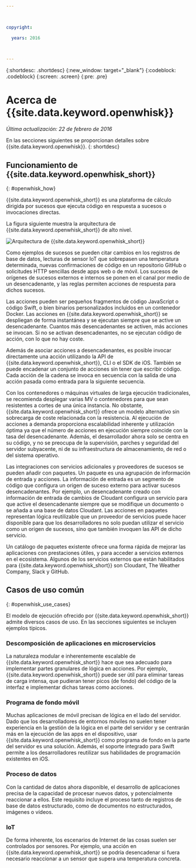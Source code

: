 ```yaml
---

 

copyright:

  years: 2016

 

---
```


{:shortdesc: .shortdesc}
{:new_window: target="_blank"}
{:codeblock: .codeblock}
{:screen: .screen}
{:pre: .pre}

# Acerca de {{site.data.keyword.openwhisk}}

*Última actualización: 22 de febrero de 2016*

En las secciones siguientes se proporcionan detalles sobre {{site.data.keyword.openwhisk}}.
{: shortdesc}

## Funcionamiento de {{site.data.keyword.openwhisk_short}}
{: #openwhisk_how}

{{site.data.keyword.openwhisk_short}} es una plataforma de cálculo dirigida por sucesos que ejecuta código en respuesta
a sucesos o invocaciones directas. 

La figura siguiente muestra la arquitectura de {{site.data.keyword.openwhisk_short}} de alto nivel.

![Arquitectura de {{site.data.keyword.openwhisk_short}} ](OpenWhisk.png)

Como ejemplos de sucesos se pueden citar cambios en los registros de base de datos, lecturas de sensor IoT que sobrepasen una
temperatura determinada, nuevas confirmaciones de código en un repositorio GitHub o solicitudes HTTP sencillas desde apps web o de móvil. Los sucesos
de orígenes de sucesos externos e internos se ponen en el canal por medio de un desencadenante, y las reglas permiten acciones
de respuesta para dichos sucesos. 

Las acciones pueden ser pequeños fragmentos de código JavaScript o código Swift, o bien binarios personalizados
incluidos en un contenedor Docker. Las acciones en {{site.data.keyword.openwhisk_short}} se despliegan de forma instantánea y se ejecutan siempre que se active un desencadenante. Cuantos
más desencadenantes se activen, más acciones se invocan. Si no se activan desencadenantes, no se ejecutan código de acción, con lo que
no hay coste. 

Además de asociar acciones a desencadenantes, es posible invocar directamente una acción utilizando
la API de {{site.data.keyword.openwhisk_short}}, CLI o el SDK de iOS. También se puede encadenar un conjunto de acciones
sin tener que escribir código. Cada acción de la cadena se invoca en secuencia con la salida de una acción pasada como
entrada para la siguiente secuencia. 

Con los contenedores o máquinas virtuales de larga ejecución tradicionales, se recomienda desplegar varias MV o contenedores
para que sean resistentes a cortes de una única instancia. No obstante, {{site.data.keyword.openwhisk_short}} ofrece un modelo alternativo
sin sobrecarga de coste relacionada con la resistencia. Al ejecución de acciones a demanda proporciona escalabilidad inherente y utilización óptima
ya que el número de acciones en ejecución siempre coincide con la tasa del desencadenante. Además, el desarrollador ahora solo se centra
en su código, y no se preocupa de la supervisión, parches y seguridad del servidor subyacente, ni de su infraestructura de almacenamiento, de red o del sistema operativo. 

Las integraciones con servicios adicionales y proveedores de sucesos se pueden añadir con paquetes. Un paquete es una agrupación de
información de entrada y acciones. La información de entrada es un segmento de código que configura un origen de suceso externo
para activar sucesos desencadenantes. Por ejemplo, un desencadenante creado con información de entrada de cambios de Cloudant configura un
servicio para que active el desencadenante siempre que se modifique un documento o se añada a una base de datos Cloudant. Las acciones
en paquetes representan lógica reutilizable que un proveedor de servicios puede hacer disponible para que los desarrolladores
no solo puedan utilizar el servicio como un origen de sucesos, sino que también invoquen las API de dicho servicio. 

Un catálogo de paquetes existente ofrece una forma rápida de mejorar las aplicaciones con prestaciones útiles, y para acceder
a servicios externos en el ecosistema. Algunos de los servicios externos que están habilitados para
{{site.data.keyword.openwhisk_short}} son Cloudant, The Weather Company, Slack y GitHub.


## Casos de uso común
{: #openwhisk_use_cases}

El modelo de ejecución ofrecido por {{site.data.keyword.openwhisk_short}} admite diversos casos de uso. En las secciones siguientes
se incluyen ejemplos típicos. 

### Descomposición de aplicaciones en microservicios
La naturaleza modular e inherentemente escalable de {{site.data.keyword.openwhisk_short}} hace que sea adecuado para
implementar partes granulares de lógica en acciones. Por ejemplo, {{site.data.keyword.openwhisk_short}} puede ser
útil para eliminar tareas de carga intensa, que pudieran tener picos (de fondo) del código de la interfaz e implementar dichas tareas
como acciones. 

### Programa de fondo móvil
Muchas aplicaciones de móvil precisan de lógica en el lado del servidor. Dado que los desarrolladores de entornos móviles no suelen tener
experiencia en la gestión de la lógica en el parte del servidor y se centrarán más en la ejecución de las apps en el dispositivo,
usar {{site.data.keyword.openwhisk_short}} como programa de fondo en la parte del servidor es una solución. Además,
el soporte integrado para Swift permite a los desarrolladores reutilizar sus habilidades de programación existentes en iOS. 

### Proceso de datos
Con la cantidad de datos ahora disponible, el desarrollo de aplicaciones precisa de la capacidad de procesar nuevos datos, y
potencialmente reaccionar a ellos. Este requisito incluye el proceso tanto de registros de base de datos estructurado, como de documentos no estructurados, imágenes o vídeos. 

### IoT
De forma inherente, los escenarios de Internet de las cosas suelen ser controlados por sensores. Por ejemplo, una acción
en {{site.data.keyword.openwhisk_short}} se podría desencadenar si fuera necesario reaccionar a un sensor que supera una
temperatura concreta. 



